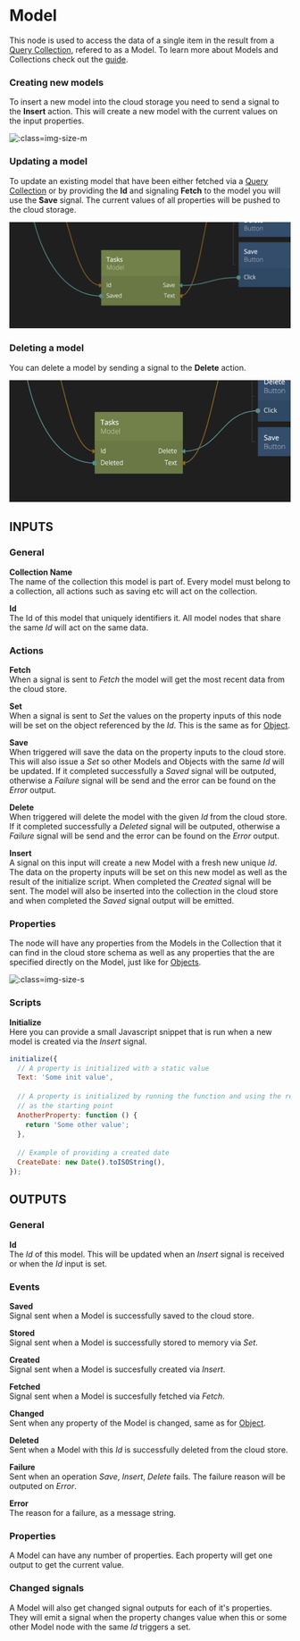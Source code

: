 # Model

This node is used to access the data of a single item in the result from a [Query Collection](/nodes/data/collection.md), refered to as a Model. To learn more about Models and Collections check out the [guide](/guides/models-and-collections.md).

### Creating new models
To insert a new model into the cloud storage you need to send a signal to the **Insert** action. This will create a new model with the current values on the input properties.

![](model.png ':class=img-size-m')

### Updating a model
To update an existing model that have been either fetched via a [Query Collection](/nodes/data/collection.md) or by providing the **Id** and signaling **Fetch** to the model you will use the **Save** signal. The current values of all properties will be pushed to the cloud storage.

![](model-1.png ':class=img-size-m')

### Deleting a model
You can delete a model by sending a signal to the **Delete** action.

![](model-2.png ':class=img-size-m')

## INPUTS

### General

**Collection Name**  
The name of the collection this model is part of. Every model must belong to a collection, all actions such as saving etc will act on the collection.

**Id**  
The Id of this model that uniquely identifiers it. All model nodes that share the same _Id_ will act on the same data.

### Actions

**Fetch**  
When a signal is sent to _Fetch_ the model will get the most recent data from the cloud store.

**Set**  
When a signal is sent to _Set_ the values on the property inputs of this node will be set on the object referenced by the _Id_. This is the same as for [Object](/nodes/data/object.md).

**Save**  
When triggered will save the data on the property inputs to the cloud store. This will also issue a _Set_ so other Models and Objects with the same _Id_ will be updated. If it completed successfully a _Saved_ signal will be outputed, otherwise a _Failure_ signal will be send and the error can be found on the _Error_ output.

**Delete**  
When triggered will delete the model with the given _Id_ from the cloud store. If it completed successfully a _Deleted_ signal will be outputed, otherwise a _Failure_ signal will be send and the error can be found on the _Error_ output.

**Insert**  
A signal on this input will create a new Model with a fresh new unique _Id_. The data on the property inputs will be set on this new model as well as the result of the initialize script. When completed the _Created_ signal will be sent. The model will also be inserted into the collection in the cloud store and when completed the _Saved_ signal output will be emitted.

### Properties

The node will have any properties from the Models in the Collection that it can find in the cloud store schema as well as any properties that the are specified directly on the Model, just like for [Objects](/nodes/data/object.md).

![](object-props.png ':class=img-size-s')

### Scripts

**Initialize**  
Here you can provide a small Javascript snippet that is run when a new model is created via the _Insert_ signal.

```javascript
initialize({
  // A property is initialized with a static value
  Text: 'Some init value',

  // A property is initialized by running the function and using the returned value
  // as the starting point
  AnotherProperty: function () {
    return 'Some other value';
  },

  // Example of providing a created date
  CreateDate: new Date().toISOString(),
});
```

## OUTPUTS

### General

**Id**  
The _Id_ of this model. This will be updated when an _Insert_ signal is received or when the _Id_ input is set.

### Events

**Saved**  
Signal sent when a Model is successfully saved to the cloud store.

**Stored**  
Signal sent when a Model is successfully stored to memory via _Set_.

**Created**  
Signal sent when a Model is succesfully created via _Insert_.

**Fetched**  
Signal sent when a Model is succesfully fetched via _Fetch_.

**Changed**  
Sent when any property of the Model is changed, same as for [Object](/nodes/data/object.md).

**Deleted**  
Sent when a Model with this _Id_ is successfully deleted from the cloud store.

**Failure**  
Sent when an operation _Save_, _Insert_, _Delete_ fails. The failure reason will be outputed on _Error_.

**Error**  
The reason for a failure, as a message string.

### Properties

A Model can have any number of properties. Each property will get one output to get the current value.

### Changed signals

A Model will also get changed signal outputs for each of it's properties. They will emit a signal when the property changes value when this or some other Model node with the same _Id_ triggers a set.
